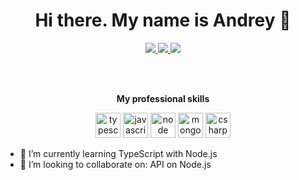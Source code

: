 <h1 align="center">Hi there. My name is Andrey 👋</h1>

<p align="center">	
 <a href="https://vk.com/vk.peoples.kirik" target="_blank">	 
  <img src="https://img.icons8.com/color/48/000000/vk-com.png"/>
 </a>	 
  
 <a href="https://www.linkedin.com/in/andrey-agafonov-dev/" target="_blank">	
  <img src="https://img.icons8.com/fluent/48/000000/linkedin.png" />
 </a>
  	  
 <a href="https://twitter.com/DESDestry1" target="_blank">	 
  <img src="https://img.icons8.com/fluent/48/000000/twitter.png" />	  
 </a>	 
</p>

<br/>
<br/>

<p align="center"> 
 <strong>
  My professional skills	
 </strong>	  
</p>

<p align="center"> 	<p align="center"> 
  <img src="https://devicon.dev/devicon.git/icons/typescript/typescript-original.svg" alt="typescript" width="40" height="40" />	 
  <img src="https://devicon.dev/devicon.git/icons/javascript/javascript-original.svg" alt="javascript" width="40" height="40" />	  
  <img src="https://devicon.dev/devicon.git/icons/nodejs/nodejs-plain.svg" alt="node" width="40" height="40" />
 <img src="https://devicon.dev/devicon.git/icons/mongodb/mongodb-plain.svg" alt="mongo" width="40" height="40" />
  <img src="https://devicons.github.io/devicon/devicon.git/icons/csharp/csharp-original.svg" alt="csharp" width="40" height="40" />	 	
</p>

- 🌱 I’m currently learning TypeScript with Node.js
- 👯 I’m looking to collaborate on: API on Node.js
